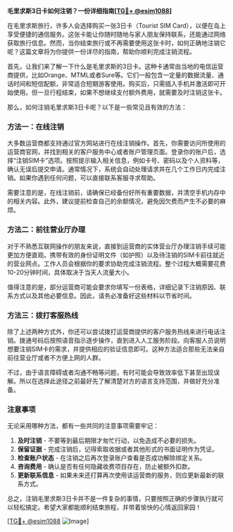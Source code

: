 **毛里求斯3日卡如何注销？一份详细指南[[TG💪+ @esim1088](https://t.me/s/esim1088)]**

在毛里求斯旅行，许多人会选择购买一张3日卡（Tourist SIM Card），以便在岛上享受便捷的通信服务。这张卡能让你随时随地与家人朋友保持联系，还能通过网络获取旅行信息。然而，当你结束旅行或不再需要使用这张卡时，如何正确地注销它呢？这篇文章将为你提供一份详尽的指南，帮助你顺利完成注销流程。

首先，让我们来了解一下什么是毛里求斯的3日卡。这种卡通常由当地的电信运营商提供，比如Orange、MTML或者Sure等。它们一般包含一定量的数据流量、通话时间和短信配额，非常适合短期游客使用。购买后，只需插入手机并激活即可开始使用。但一旦行程结束，如果不想继续支付额外费用，就需要及时注销这张卡。

那么，如何注销毛里求斯3日卡呢？以下是一些常见且有效的方法：

### 方法一：在线注销

大多数运营商都支持通过官方网站进行在线注销操作。首先，你需要访问所使用的运营商官网，并找到相关的客户服务中心或者账户管理页面。登录你的账户后，选择“注销SIM卡”选项。按照提示输入相关信息，例如卡号、密码以及个人资料等，确认无误后提交申请。通常情况下，系统会自动处理请求并在几个工作日内完成注销。如果你遇到任何问题，可以直接联系客服寻求帮助。

需要注意的是，在线注销前，请确保已经备份好所有重要数据，并清空手机内存中的相关内容。此外，建议提前检查自己的余额情况，避免因欠费而产生不必要的麻烦。

### 方法二：前往营业厅办理

对于不熟悉互联网操作的朋友来说，直接到运营商的实体营业厅办理注销手续可能更加方便直观。携带有效的身份证明文件（如护照）以及待注销的SIM卡前往就近的营业网点。工作人员会根据你的要求协助完成注销流程。整个过程大概需要花费10-20分钟时间，具体取决于当天人流量大小。

值得注意的是，部分运营商可能会要求你填写一份表格，详细记录下注销原因、联系方式以及其他必要信息。因此，请务必准备好这些材料以节省时间。

### 方法三：拨打客服热线

除了上述两种方式外，你还可以尝试拨打运营商提供的客户服务热线来进行电话注销。拨通号码后按照语音指示逐步操作，直到进入人工服务阶段。向客服人员说明想要注销SIM卡的需求，并提供相应的验证信息即可。这种方法适合那些无法亲自前往营业厅或者不方便上网的人群。

不过，由于语言障碍或者沟通不畅等问题，有时可能会导致效率低下甚至出现误解。所以在选择此途径之前最好先了解清楚对方的语言支持范围，并做好充分准备。

### 注意事项

无论采用哪种方法，都有一些共同的注意事项需要牢记：

1. **及时注销** - 不要等到最后期限才匆忙行动，以免造成不必要的损失。
2. **保留证据** - 完成注销后，记得索取收据或者其他形式的书面证明作为凭证。
3. **检查账户状态** - 在注销之后再次登录账户查看是否成功解除绑定关系。
4. **咨询费用** - 确认是否有任何隐藏收费项目存在，防止被额外扣款。
5. **更新联系信息** - 如果未来还打算再次使用该运营商的服务，则应更新最新的联系方式。

总之，注销毛里求斯3日卡并不是一件复杂的事情，只要按照正确的步骤执行就可以轻松搞定。希望大家都能顺利结束旅程，并带着愉快的心情返回家园！

[[TG💪+ @esim1088](https://t.me/s/esim1088) ![Image](https://i.postimg.cc/4NQfJmqS/Snipaste-2025-05-13-00-14-12.png)]